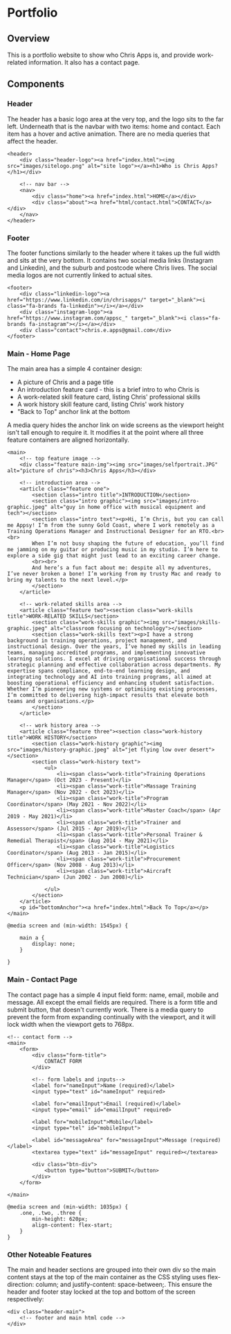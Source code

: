 # Portfolio
## Overview
This is a portfolio website to show who Chris Apps is, and provide work-related information. It also has a contact page.
## Components
### Header
The header has a basic logo area at the very top, and the logo sits to the far left. Underneath that is the navbar with two items: home and contact. Each item has a hover and active animation. There are no media queries that affect the header.
```
<header>
    <div class="header-logo"><a href="index.html"><img src="images/sitelogo.png" alt="site logo"></a><h1>Who is Chris Apps?</h1></div>

    <!-- nav bar -->
    <nav>
        <div class="home"><a href="index.html">HOME</a></div>
        <div class="about"><a href="html/contact.html">CONTACT</a></div>
    </nav>
</header>
```
### Footer
The footer functions similarly to the header where it takes up the full width and sits at the very bottom. It contains two social media links (Instagram and Linkedin), and the suburb and postcode where Chris lives. The social media logos are not currently linked to actual sites.
```
<footer>
    <div class="linkedin-logo"><a href="https://www.linkedin.com/in/chrisapps/" target="_blank"><i class="fa-brands fa-linkedin"></i></a></div>
    <div class="instagram-logo"><a href="https://www.instagram.com/appsc_" target="_blank"><i class="fa-brands fa-instagram"></i></a></div>
    <div class="contact">chris.e.apps@gmail.com</div>
</footer>
```
### Main - Home Page
The main area has a simple 4 container design:
* A picture of Chris and a page title
* An introduction feature card - this is a brief intro to who Chris is
* A work-related skill feature card, listing Chris' professional skills
* A work history skill feature card, listing Chris' work history
* "Back to Top" anchor link at the bottom

A media query hides the anchor link on wide screens as the viewport height isn't tall enough to require it. It modifies it at the point where all three feature containers are aligned horizontally.
```
<main>
    <!-- top feature image -->
    <div class="feature main-img"><img src="images/selfportrait.JPG" alt="picture of chris"><h3>Chris Apps</h3></div>
            
    <!-- introduction area -->        
    <article class="feature one">
        <section class="intro title">INTRODUCTION</section>
        <section class="intro graphic"><img src="images/intro-graphic.jpeg" alt="guy in home office with musical equipment and tech"></section>
        <section class="intro text"><p>Hi, I’m Chris, but you can call me Appsy! I’m from the sunny Gold Coast, where I work remotely as a Training Operations Manager and Instructional Designer for an RTO.<br><br> 
        When I’m not busy shaping the future of education, you’ll find me jamming on my guitar or producing music in my studio. I’m here to explore a side gig that might just lead to an exciting career change. 
        <br><br>
        And here’s a fun fact about me: despite all my adventures, I’ve never broken a bone! I’m working from my trusty Mac and ready to bring my talents to the next level.</p>
        </section>
    </article>
    
    <!-- work-related skills area -->
    <article class="feature two"><section class="work-skills title">WORK-RELATED SKILLS</section>
        <section class="work-skills graphic"><img src="images/skills-graphic.jpeg" alt="classroom focusing on technology"></section>
        <section class="work-skills text"><p>I have a strong background in training operations, project management, and instructional design. Over the years, I’ve honed my skills in leading teams, managing accredited programs, and implementing innovative learning solutions. I excel at driving organisational success through strategic planning and effective collaboration across departments. My expertise spans compliance, end-to-end learning design, and integrating technology and AI into training programs, all aimed at boosting operational efficiency and enhancing student satisfaction. Whether I’m pioneering new systems or optimising existing processes, I’m committed to delivering high-impact results that elevate both teams and organisations.</p>
        </section>
    </article>
    
    <!-- work history area -->
    <article class="feature three"><section class="work-history title">WORK HISTORY</section>
        <section class="work-history graphic"><img src="images/history-graphic.jpeg" alt="jet flying low over desert"></section>
        <section class="work-history text">
            <ul>
                <li><span class="work-title">Training Operations Manager</span> (Oct 2023 - Present)</li>
                <li><span class="work-title">Massage Training Manager</span> (Nov 2022 - Oct 2023)</li>
                <li><span class="work-title">Program Coordinator</span> (May 2021 - Nov 2022)</li>
                <li><span class="work-title">Master Coach</span> (Apr 2019 - May 2021)</li>
                <li><span class="work-title">Trainer and Assessor</span> (Jul 2015 - Apr 2019)</li>
                <li><span class="work-title">Personal Trainer & Remedial Therapist</span> (Aug 2014 - May 2021)</li>
                <li><span class="work-title">Logistics Coordinator</span> (Aug 2013 - Jan 2015)</li>
                <li><span class="work-title">Procurement Officer</span> (Nov 2008 - Aug 2013)</li>
                <li><span class="work-title">Aircraft Technician</span> (Jun 2002 - Jun 2008)</li>
                
            </ul>
        </section>
    </article>
    <p id="bottomAnchor"><a href="index.html">Back To Top</a></p>
</main>
```
```
@media screen and (min-width: 1545px) {
      
    main a {
        display: none;
    }

}
```
### Main - Contact Page
The contact page has a simple 4 input field form: name, email, mobile and message. All except the email fields are required. There is a form title and submit button, that doesn't currently work. There is a media query to prevent the form from expanding continually with the viewport, and it will lock width when the viewport gets to 768px.
```
<!-- contact form -->
<main>
    <form>
        <div class="form-title">
            CONTACT FORM
        </div>

        <!-- form labels and inputs-->
        <label for="nameInput">Name (required)</label>
        <input type="text" id="nameInput" required>

        <label for="emailInput">Email (required)</label>
        <input type="email" id="emailInput" required>

        <label for="mobileInput">Mobile</label>
        <input type="tel" id="mobileInput">

        <label id="messageArea" for="messageInput">Message (required)</label>
        <textarea type="text" id="messageInput" required></textarea>
        
        <div class="btn-div">
            <button type="button">SUBMIT</button>
        </div>
    </form>

</main>
```
```
@media screen and (min-width: 1035px) {
    .one, .two, .three {
        min-height: 620px;
        align-content: flex-start;
    }
}
```
### Other Noteable Features
The main and header sections are grouped into their own div so the main content stays at the top of the main container as the CSS styling uses flex-direction: column; and justify-content: space-between;. This ensure the header and footer stay locked at the top and bottom of the screen respectively:
```
<div class="header-main">
    <!-- footer and main html code -->
</div>
```
